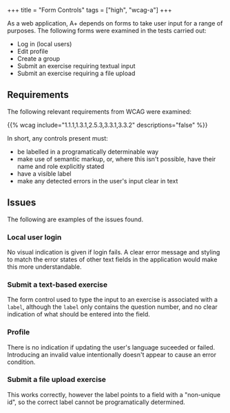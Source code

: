 +++
title = "Form Controls"
tags = ["high", "wcag-a"]
+++

As a web application, A+ depends on forms to take user input for a range of purposes. The following forms were examined in the tests carried out:

- Log in (local users)
- Edit profile
- Create a group
- Submit an exercise requiring textual input
- Submit an exercise requiring a file upload

## Requirements

The following relevant requirements from WCAG were examined:

{{% wcag include="1.1.1,1.3.1,2.5.3,3.3.1,3.3.2" descriptions="false" %}}

In short, any controls present must:

- be labelled in a programatically determinable way
- make use of semantic markup, or, where this isn't possible, have their name and role explicitly stated 
- have a visible label
- make any detected errors in the user's input clear in text

## Issues

The following are examples of the issues found.

### Local user login

No visual indication is given if login fails. A clear error message and styling to match the error states of other text fields in the application would make this more understandable. 

### Submit a text-based exercise

The form control used to type the input to an exercise is associated with a `label`, although the `label` only contains the question number, and no clear indication of what should be entered into the field.

### Profile

There is no indication if updating the user's language suceeded or failed. Introducing an invalid value intentionally doesn't appear to cause an error condition.

### Submit a file upload exercise

This works correctly, however the label points to a field with a "non-unique id", so the correct label cannot be programatically determined.